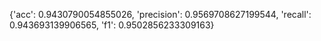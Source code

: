{'acc': 0.9430790054855026, 'precision': 0.9569708627199544, 'recall': 0.943693139906565, 'f1': 0.9502856233309163}
